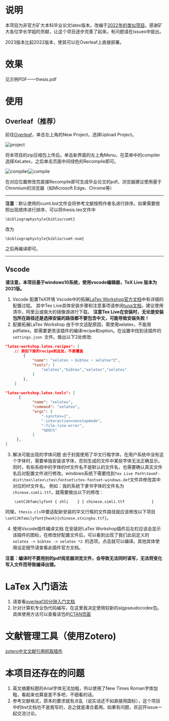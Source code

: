 # 说明
本项目为非官方矿大本科毕业论文latex版本。改编于[2022年的类似项目](https://github.com/Lighter207/CUMT-undergraduate-latex-template2022)。感谢矿大各位学长学姐的贡献，让这个项目逐步完善了起来。有问题请在issues中提出。

2023版本比起2022版本，使其可以在Overleaf上直接部署。

# 效果
见示例PDF——thesis.pdf

# 使用

## Overleaf（推荐）

前往[Overleaf](https://www.overleaf.com/)，单击左上角的New Project，选择Upload Project。

![project](https://github.com/Tony-Lowe/CUMT-undergraduate-latex-template2023/blob/master/Introduction/screenshot1.png)

将本项目的zip压缩包上传后。单击新界面的左上角Menu，在菜单中的compiler选择XeLatex，之后单击页面中间绿色的Recompile即可。

![compiler](https://github.com/Tony-Lowe/CUMT-undergraduate-latex-template2023/blob/master/Introduction/screenshot2.png)![compile](https://github.com/Tony-Lowe/CUMT-undergraduate-latex-template2023/blob/master/Introduction/screenshot3.png)

在对应位置修改完直接Recompile即可生成毕业论文的pdf。浏览器建议使用基于Chromium的浏览器（如Microsoft Edge、Chrome等）

---

**注意**：默认使用的cumt.bst文件会将参考文献按照作者名进行排序。如果需要按照出现顺序进行排序，可以将thesis.tex文件中
```Tex
\bibliographystyle{biblio/cumt}
```
改为
```Tex
\bibliographystyle{biblio/cumt-num}
```
 之后再编译即可。
 
---

## Vscode
**请注意，本项目基于windows10系统，使用vscode编辑器，TeX Live 版本为2021版。**
1. Vscode 配置TeX环境
Vscode中的拓展[LaTex Workshop官方文档](https://github.com/James-Yu/LaTeX-Workshop/wiki/Install#installation)中有详细的配置过程。
其中Tex Live具体安装步骤和注意事项请参阅[tuna文档](https://mirrors.tuna.tsinghua.edu.cn/help/CTAN/)，建议使用清华，阿里云或南大的镜像源进行下载。
**注意Tex Live在安装时，无论是安装包所在路径还是选择安装的路径都不要包含中文，可能导致安装失败！**
2. 配置拓展LaTex Workshop
由于中文适配原因，需使用xelatex，不能用pdflatex。即需要更改该插件的编译recipe和option。在设置中找到该插件的 `settings.json `文件。做出以下2处修改:
```json
"latex-workshop.latex.recipes": [
    // 添加下面的recipe到此处，不是覆盖
        {
            "name": "xelatex ➞ bibtex ➞ xelatex*2",
            "tools": [
                "xelatex","bibtex","xelatex","xelatex"
            ]
        },
    ]

"latex-workshop.latex.tools": [
      {
            "name": "xelatex",
            "command": "xelatex",
            "args": [
                "-synctex=1",
                "-interaction=nonstopmode",
                "-file-line-error",
                "%DOC%"
            ]
     },
]
```
3. 解决可能出现的字体问题
由于封面使用了华文行楷字体，在用户系统中没有这个字体时，需要单独安装该字体，否则生成的文件中某些字体无法正确显示。同时，有些系统中的字体的ttf文件名不是默认的文件名，也需要确认真实文件名后对配置文件进行修改。windows系统下需要找到`Tex Live Path\texmf-dist\tex\latex\ctex\fontset\ctex-fontset-windows.def`文件并修改其中对应的ttf文件名。
例如：我的系统下隶书字体的文件名为`chinese.simli.ttf`，就需要做出以下的修改：
```Tex
    \setCJKfamilyfont { zhli    } { chinese.simli.ttf            } 
```
同理，`thesis.cls`中要适配新安装的华文行楷的文件路径就应该修改以下项目`\setCJKfamilyfont{hwxk}{chinese.stxingka.ttf}`。

4. 使用Vscode插件编译文档
在安装好LaTex Workshop插件后左栏应该会显示该插件的图标，在修改好配置文件后，可以看到出现了我们此前定义的`xelatex -> bibtex -> xelatex *2 `的选项。点击就可以编译。其他具体使用设定细节请查看此插件官方文档。

**注意：编译时不要用别的pdf阅览器浏览文件，会导致无法同时读写，无法将变化写入文件而导致编译出错。**

# LaTex 入门语法
1. 请查看[overleaf30分钟入门文档](https://www.overleaf.com/learn/latex/Learn_LaTeX_in_30_minutes)
2. 针对计算机专业伪代码编写，在这里我决定使用较新的algpseudocodex包。具体使用方法可以查看该包的[CTAN页面](https://ctan.org/pkg/algpseudocodex)

# 文献管理工具（使用Zotero)
[zotero中文文献引用抓取插件](https://github.com/l0o0/translators_CN)

# 本项目还存在的问题
1. 英文摘要标题的Arial字体无法加粗，所以使用了New Times Roman字体加粗，看起来也算是差不多吧，不细看的话。
2. 参考文献格式，原本的要求就有点乱（说实话还不如直接用国标），这个项目中的bst文档也不是我写的，总之就是凑合着用。如果有问题，欢迎开issue一起交流讨论。

